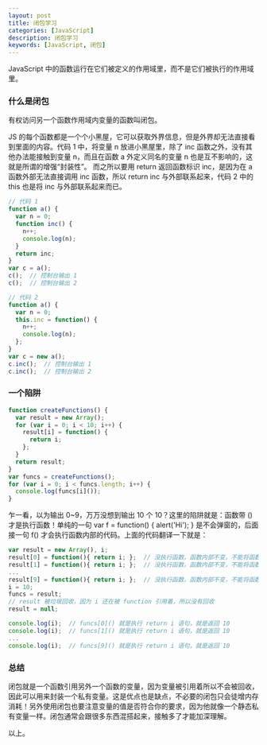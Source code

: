 ```yaml
---
layout: post
title: 闭包学习
categories: [JavaScript]
description: 闭包学习
keywords: [JavaScript, 闭包]
---
```


JavaScript 中的函数运行在它们被定义的作用域里，而不是它们被执行的作用域里。

### 什么是闭包

有权访问另一个函数作用域内变量的函数叫闭包。

JS 的每个函数都是一个个小黑屋，它可以获取外界信息，但是外界却无法直接看到里面的内容。代码 1 中，将变量 n 放进小黑屋里，除了 inc 函数之外，没有其他办法能接触到变量 n，而且在函数 a 外定义同名的变量 n 也是互不影响的，这就是所谓的增强“封装性”。 而之所以要用 return 返回函数标识 inc，是因为在 a 函数外部无法直接调用 inc 函数，所以 return inc 与外部联系起来，代码 2 中的 this 也是将 inc 与外部联系起来而已。

```js
// 代码 1
function a() {
  var n = 0;
  function inc() {
    n++;
    console.log(n);
  }
  return inc;
}
var c = a();
c();  // 控制台输出 1
c();  // 控制台输出 2

// 代码 2
function a() {
  var n = 0;
  this.inc = function() {
    n++;
    console.log(n);
  };
}
var c = new a();
c.inc();  // 控制台输出 1
c.inc();  // 控制台输出 2
```

### 一个陷阱

```js
function createFunctions() {
  var result = new Array();
  for (var i = 0; i < 10; i++) {
    result[i] = function() {
      return i;
    };
  }
  return result;
}
var funcs = createFunctions();
for (var i = 0; i < funcs.length; i++) {
  console.log(funcs[i]());
}
```

乍一看，以为输出 0~9，万万没想到输出 10 个 10？这里的陷阱就是：函数带 () 才是执行函数！单纯的一句 var f = function() { alert('Hi'); } 是不会弹窗的，后面接一句 f() 才会执行函数内部的代码。上面的代码翻译一下就是：

```js
var result = new Array(), i;
result[0] = function(){ return i; };  // 没执行函数，函数内部不变，不能将函数内的 i 替换！
result[1] = function(){ return i; };  // 没执行函数，函数内部不变，不能将函数内的 i 替换！
...
result[9] = function(){ return i; };  // 没执行函数，函数内部不变，不能将函数内的 i 替换！
i = 10;
funcs = result;
// result 被垃圾回收，因为 i 还在被 function 引用着，所以没有回收
result = null;

console.log(i);  // funcs[0]() 就是执行 return i 语句，就是返回 10
console.log(i);  // funcs[1]() 就是执行 return i 语句，就是返回 10
...
console.log(i);  // funcs[9]() 就是执行 return i 语句，就是返回 10
```

### 总结

闭包就是一个函数引用另外一个函数的变量，因为变量被引用着所以不会被回收，因此可以用来封装一个私有变量。这是优点也是缺点，不必要的闭包只会徒增内存消耗！另外使用闭包也要注意变量的值是否符合你的要求，因为他就像一个静态私有变量一样。闭包通常会跟很多东西混搭起来，接触多了才能加深理解。

以上。
